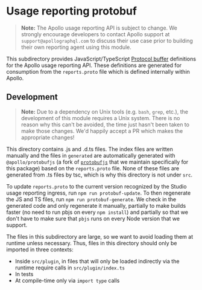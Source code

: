 # Usage reporting protobuf

> **Note:** The Apollo usage reporting API is subject to change.  We strongly
> encourage developers to contact Apollo support at `support@apollographql.com`
> to discuss their use case prior to building their own reporting agent using
> this module.

This subdirectory provides JavaScript/TypeScript [Protocol
buffer](https://developers.google.com/protocol-buffers/) definitions for the
Apollo usage reporting API.  These definitions are generated for consumption
from the `reports.proto` file which is defined internally within Apollo.

## Development

> **Note:** Due to a dependency on Unix tools (e.g. `bash`, `grep`, etc.), the
> development of this module requires a Unix system.  There is no reason why
> this can't be avoided, the time just hasn't been taken to make those changes.
> We'd happily accept a PR which makes the appropriate changes!

This directory contains .js and .d.ts files. The index files are written
manually and the files in `generated` are automatically generated with
`@apollo/protobufjs` (a fork of
[`protobufjs`](https://www.npmjs.com/package/protobufjs) that we maintain
specifically for this package) based on the `reports.proto` file. None of these
files are generated from .ts files by tsc, which is why this directory is not
under `src`.

To update `reports.proto` to the current version recognized by the Studio usage
reporting ingress, run `npm run protobuf-update`. To then regenerate the JS and
TS files, run `npm run protobuf-generate`. We check in the generated code and only
regenerate it manually, partially to make builds faster (no need to run pbjs on
every `npm install`) and partially so that we don't have to make sure that
`pbjs` runs on every Node version that we support.

The files in this subdirectory are large, so we want to avoid loading them at
runtime unless necessary. Thus, files in this directory should only be imported
in three contexts:
- Inside `src/plugin`, in files that will only be loaded indirectly via the
  runtime require calls in `src/plugin/index.ts`
- In tests
- At compile-time only via `import type` calls
